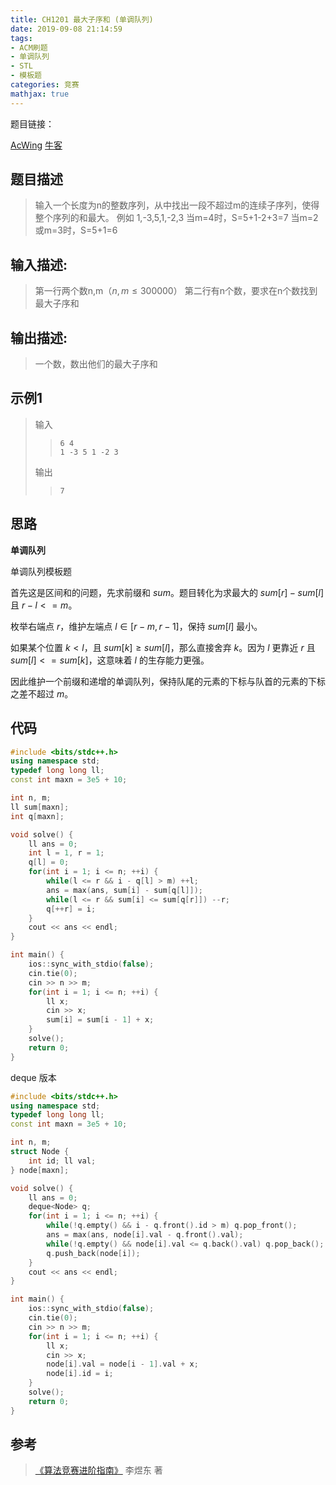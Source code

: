 ```yaml
---
title: CH1201 最大子序和 (单调队列)
date: 2019-09-08 21:14:59
tags:
- ACM刷题
- 单调队列
- STL
- 模板题
categories: 竞赛
mathjax: true
---
```


题目链接：

[AcWing](https://www.acwing.com/problem/content/description/137/)
[牛客](https://ac.nowcoder.com/acm/contest/1006/D)

## 题目描述 

> 输入一个长度为n的整数序列，从中找出一段不超过m的连续子序列，使得整个序列的和最大。
> 例如 1,-3,5,1,-2,3
> 当m=4时，S=5+1-2+3=7
> 当m=2或m=3时，S=5+1=6

## 输入描述:

> 第一行两个数n,m（$n,m \leq 300000$）
> 第二行有n个数，要求在n个数找到最大子序和

## 输出描述:

> 一个数，数出他们的最大子序和

## 示例1

> 输入
> 
> >     6 4
> >     1 -3 5 1 -2 3
> 
> 输出
> 
> >     7

## 思路

**单调队列**

单调队列模板题

首先这是区间和的问题，先求前缀和 $sum$。题目转化为求最大的 $sum[r] - sum[l]$ 且 $r - l <= m$。

枚举右端点 $r$，维护左端点 $l \in [r - m, r - 1]$，保持 $sum[l]$ 最小。

如果某个位置 $k < l$，且 $sum[k] \ge sum[l]$，那么直接舍弃 $k$。因为 $l$ 更靠近 $r$ 且 $sum[l] <= sum[k]$，这意味着 $l$ 的生存能力更强。

因此维护一个前缀和递增的单调队列，保持队尾的元素的下标与队首的元素的下标之差不超过 $m$。

## 代码

```cpp
#include <bits/stdc++.h>
using namespace std;
typedef long long ll;
const int maxn = 3e5 + 10;

int n, m;
ll sum[maxn];
int q[maxn];

void solve() {
    ll ans = 0;
    int l = 1, r = 1;
    q[l] = 0;
    for(int i = 1; i <= n; ++i) {
        while(l <= r && i - q[l] > m) ++l;
        ans = max(ans, sum[i] - sum[q[l]]);
        while(l <= r && sum[i] <= sum[q[r]]) --r;
        q[++r] = i;
    }
    cout << ans << endl;
}

int main() {
    ios::sync_with_stdio(false);
    cin.tie(0);
    cin >> n >> m;
    for(int i = 1; i <= n; ++i) {
        ll x;
        cin >> x;
        sum[i] = sum[i - 1] + x;       
    }
    solve();
    return 0;
}
```

deque 版本

```cpp
#include <bits/stdc++.h>
using namespace std;
typedef long long ll;
const int maxn = 3e5 + 10;

int n, m;
struct Node {
    int id; ll val;
} node[maxn];

void solve() {
    ll ans = 0;
    deque<Node> q;
    for(int i = 1; i <= n; ++i) {
        while(!q.empty() && i - q.front().id > m) q.pop_front();
        ans = max(ans, node[i].val - q.front().val);
        while(!q.empty() && node[i].val <= q.back().val) q.pop_back();
        q.push_back(node[i]);
    }
    cout << ans << endl;
}

int main() {
    ios::sync_with_stdio(false);
    cin.tie(0);
    cin >> n >> m;
    for(int i = 1; i <= n; ++i) {
        ll x;
        cin >> x;
        node[i].val = node[i - 1].val + x;
        node[i].id = i;       
    }
    solve();
    return 0;
}
```

## 参考

> [《算法竞赛进阶指南》](https://book.douban.com/subject/30136932/) 李煜东 著